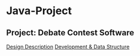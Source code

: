 # Java-Project

## Project: Debate Contest Software 

[Design Description](https://xingyu-wang02.github.io/Java-Project/Debate_Design.pdf)
[Development & Data Structure](https://xingyu-wang02.github.io/Java-Project/Debate_Develop.pdf)

